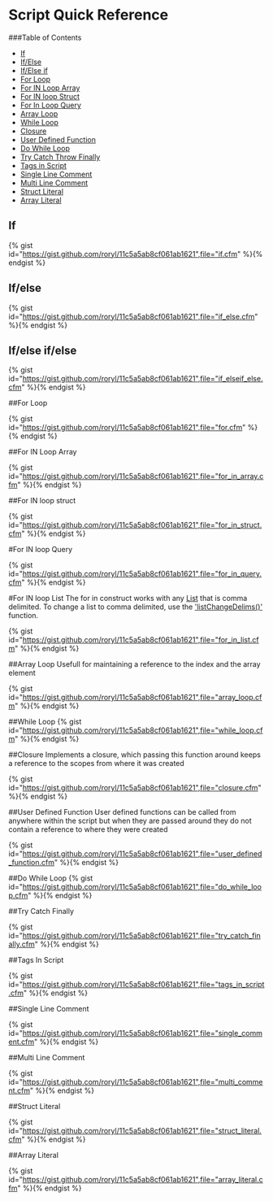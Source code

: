 # Script Quick Reference

###Table of Contents
- [If](#if)
- [If/Else](#ifelse)
- [If/Else if](#ifelse-if)
- [For Loop](#forloop)
- [For IN Loop Array](#for-in-loop-array)
- [For IN loop Struct](#for-in-loop-struct)
- [For In Loop Query](#for-in-loop-query)
- [Array Loop](#array-loop)
- [While Loop](#while-loop)
- [Closure](#closure)
- [User Defined Function](#user-defined-function)
- [Do While Loop](#do-while-loop)
- [Try Catch Throw Finally](#try-catch-throw-finally)
- [Tags in Script](#tags-in-script)
- [Single Line Comment](#single-line-comment)
- [Multi Line Comment](#multi-line-comment)
- [Struct Literal](#struct-literal)
- [Array Literal](#array-literal)

## If

{% gist id="https://gist.github.com/roryl/11c5a5ab8cf061ab1621",file="if.cfm" %}{% endgist %}


## If/else

{% gist id="https://gist.github.com/roryl/11c5a5ab8cf061ab1621",file="if_else.cfm" %}{% endgist %}



## If/else if/else

{% gist id="https://gist.github.com/roryl/11c5a5ab8cf061ab1621",file="if_elseif_else.cfm" %}{% endgist %}



##For Loop

{% gist id="https://gist.github.com/roryl/11c5a5ab8cf061ab1621",file="for.cfm" %}{% endgist %}



##For IN Loop Array

{% gist id="https://gist.github.com/roryl/11c5a5ab8cf061ab1621",file="for_in_array.cfm" %}{% endgist %}




##For IN loop struct

{% gist id="https://gist.github.com/roryl/11c5a5ab8cf061ab1621",file="for_in_struct.cfm" %}{% endgist %}




#For IN loop Query

{% gist id="https://gist.github.com/roryl/11c5a5ab8cf061ab1621",file="for_in_query.cfm" %}{% endgist %}

#For IN loop List
The for in construct works with any [List](https://rorylaitila.gitbooks.io/lucee/content/lists.html) that is comma delimited. To change a list to comma delimited, use the ['listChangeDelims()'](http://luceedocs.herokuapp.com/object/string/listChangeDelims) function.

{% gist id="https://gist.github.com/roryl/11c5a5ab8cf061ab1621",file="for_in_list.cfm" %}{% endgist %}


##Array Loop
Usefull for maintaining a reference to the index and the array element

{% gist id="https://gist.github.com/roryl/11c5a5ab8cf061ab1621",file="array_loop.cfm" %}{% endgist %}



##While Loop
{% gist id="https://gist.github.com/roryl/11c5a5ab8cf061ab1621",file="while_loop.cfm" %}{% endgist %}


##Closure
Implements a closure, which passing this function around keeps a reference to the scopes from where it was created

{% gist id="https://gist.github.com/roryl/11c5a5ab8cf061ab1621",file="closure.cfm" %}{% endgist %}


##User Defined Function
User defined functions can be called from anywhere within the script but when they are passed around they do not contain a reference to where they were created

{% gist id="https://gist.github.com/roryl/11c5a5ab8cf061ab1621",file="user_defined_function.cfm" %}{% endgist %}




##Do While Loop
{% gist id="https://gist.github.com/roryl/11c5a5ab8cf061ab1621",file="do_while_loop.cfm" %}{% endgist %}




##Try Catch Finally

{% gist id="https://gist.github.com/roryl/11c5a5ab8cf061ab1621",file="try_catch_finally.cfm" %}{% endgist %}


##Tags In Script

{% gist id="https://gist.github.com/roryl/11c5a5ab8cf061ab1621",file="tags_in_script.cfm" %}{% endgist %}


##Single Line Comment

{% gist id="https://gist.github.com/roryl/11c5a5ab8cf061ab1621",file="single_comment.cfm" %}{% endgist %}


##Multi Line Comment

{% gist id="https://gist.github.com/roryl/11c5a5ab8cf061ab1621",file="multi_comment.cfm" %}{% endgist %}


##Struct Literal

{% gist id="https://gist.github.com/roryl/11c5a5ab8cf061ab1621",file="struct_literal.cfm" %}{% endgist %}


##Array Literal

{% gist id="https://gist.github.com/roryl/11c5a5ab8cf061ab1621",file="array_literal.cfm" %}{% endgist %}





